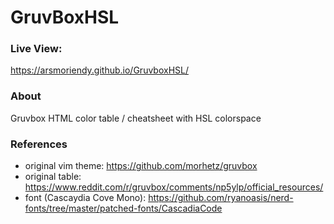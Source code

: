 # GruvBoxHSL

### Live View:

https://arsmoriendy.github.io/GruvboxHSL/

### About

Gruvbox HTML color table / cheatsheet with HSL colorspace

### References

- original vim theme: https://github.com/morhetz/gruvbox
- original table: https://www.reddit.com/r/gruvbox/comments/np5ylp/official_resources/
- font (Cascaydia Cove Mono): https://github.com/ryanoasis/nerd-fonts/tree/master/patched-fonts/CascadiaCode
